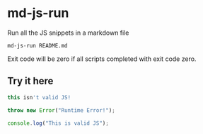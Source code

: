 # md-js-run

Run all the JS snippets in a markdown file

```
md-js-run README.md
```

Exit code will be zero if all scripts completed with exit code zero.

## Try it here

```js
this isn't valid JS!
```

```js
throw new Error("Runtime Error!");
```

```js
console.log("This is valid JS");
```